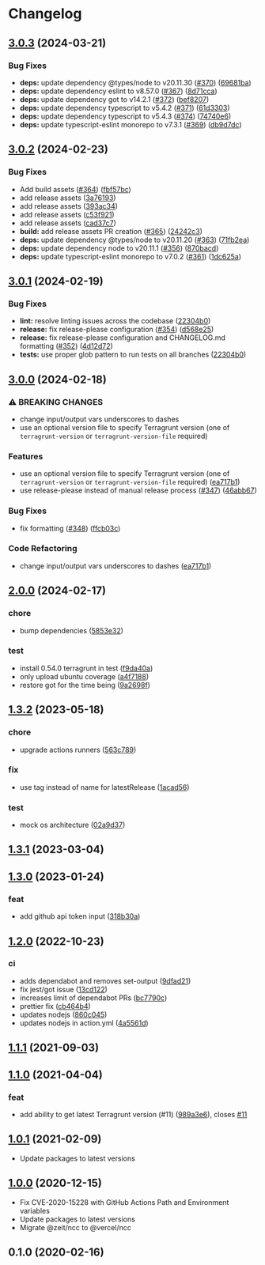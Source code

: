 # Changelog

## [3.0.3](https://github.com/autero1/action-terragrunt/compare/v3.0.2...v3.0.3) (2024-03-21)


### Bug Fixes

* **deps:** update dependency @types/node to v20.11.30 ([#370](https://github.com/autero1/action-terragrunt/issues/370)) ([69681ba](https://github.com/autero1/action-terragrunt/commit/69681bae7394f0a57e0d005a7de18d01b62026e3))
* **deps:** update dependency eslint to v8.57.0 ([#367](https://github.com/autero1/action-terragrunt/issues/367)) ([8d71cca](https://github.com/autero1/action-terragrunt/commit/8d71ccaf73e6c82099b14ddc68495e7c0dcab76e))
* **deps:** update dependency got to v14.2.1 ([#372](https://github.com/autero1/action-terragrunt/issues/372)) ([bef8207](https://github.com/autero1/action-terragrunt/commit/bef8207357414270f0539f817a767eb01d25350f))
* **deps:** update dependency typescript to v5.4.2 ([#371](https://github.com/autero1/action-terragrunt/issues/371)) ([61d3303](https://github.com/autero1/action-terragrunt/commit/61d33036a2a06c4a0404442a105d8eddd536e322))
* **deps:** update dependency typescript to v5.4.3 ([#374](https://github.com/autero1/action-terragrunt/issues/374)) ([74740e6](https://github.com/autero1/action-terragrunt/commit/74740e6fbc585ea4ec7f3e73b5004d7035c4eae3))
* **deps:** update typescript-eslint monorepo to v7.3.1 ([#369](https://github.com/autero1/action-terragrunt/issues/369)) ([db9d7dc](https://github.com/autero1/action-terragrunt/commit/db9d7dcbc845e628589cef94befb381928ab1cb4))

## [3.0.2](https://github.com/autero1/action-terragrunt/compare/v3.0.1...v3.0.2) (2024-02-23)


### Bug Fixes

* Add build assets ([#364](https://github.com/autero1/action-terragrunt/issues/364)) ([fbf57bc](https://github.com/autero1/action-terragrunt/commit/fbf57bc433aed5187d2e745446f2419812152f8c))
* add release assets ([3a76193](https://github.com/autero1/action-terragrunt/commit/3a76193b51ee86b2d323f3e8af9a1a778bd805e2))
* add release assets ([393ac34](https://github.com/autero1/action-terragrunt/commit/393ac341d39571e7dc22a18f04d80005b47cd2d5))
* add release assets ([c53f921](https://github.com/autero1/action-terragrunt/commit/c53f921686ba808ddcb498879db5c842ee337f04))
* add release assets ([cad37c7](https://github.com/autero1/action-terragrunt/commit/cad37c7dc4ca97e8647320457fcbea74f32042ba))
* **build:** add release assets PR creation ([#365](https://github.com/autero1/action-terragrunt/issues/365)) ([24242c3](https://github.com/autero1/action-terragrunt/commit/24242c3c1939ffeede02edc8f798c4f5158df72a))
* **deps:** update dependency @types/node to v20.11.20 ([#363](https://github.com/autero1/action-terragrunt/issues/363)) ([71fb2ea](https://github.com/autero1/action-terragrunt/commit/71fb2eafa29729c9e3c006cb83536e64d80d26c2))
* **deps:** update dependency node to v20.11.1 ([#356](https://github.com/autero1/action-terragrunt/issues/356)) ([870bacd](https://github.com/autero1/action-terragrunt/commit/870bacd3fd0dffc17f5f3936549b0ce77f307f96))
* **deps:** update typescript-eslint monorepo to v7.0.2 ([#361](https://github.com/autero1/action-terragrunt/issues/361)) ([1dc625a](https://github.com/autero1/action-terragrunt/commit/1dc625a2683c48a6e34d6f30f9dd6275cb650823))

## [3.0.1](https://github.com/autero1/action-terragrunt/compare/v3.0.0...v3.0.1) (2024-02-19)


### Bug Fixes

* **lint:** resolve linting issues across the codebase ([22304b0](https://github.com/autero1/action-terragrunt/commit/22304b0ef1e8a1af51e0b6403dd134cc0e2f2c99))
* **release:** fix release-please configuration ([#354](https://github.com/autero1/action-terragrunt/issues/354)) ([d568e25](https://github.com/autero1/action-terragrunt/commit/d568e2550c289e3cfa25247ebe2aef76e07c0e70))
* **release:** fix release-please configuration and CHANGELOG.md formatting ([#352](https://github.com/autero1/action-terragrunt/issues/352)) ([4d12d72](https://github.com/autero1/action-terragrunt/commit/4d12d72ced25a11ac99a6acf709cfad540d01448))
* **tests:** use proper glob pattern to run tests on all branches ([22304b0](https://github.com/autero1/action-terragrunt/commit/22304b0ef1e8a1af51e0b6403dd134cc0e2f2c99))

## [3.0.0](https://github.com/autero1/action-terragrunt/compare/v2.0.0...v3.0.0) (2024-02-18)


### ⚠ BREAKING CHANGES

* change input/output vars underscores to dashes
* use an optional version file to specify Terragrunt version (one of `terragrunt-version` or `terragrunt-version-file` required)

### Features

* use an optional version file to specify Terragrunt version (one of `terragrunt-version` or `terragrunt-version-file` required) ([ea717b1](https://github.com/autero1/action-terragrunt/commit/ea717b1be44da5d5d4f6b9bc07688c1945d766d7))
* use release-please instead of manual release process ([#347](https://github.com/autero1/action-terragrunt/issues/347)) ([46abb67](https://github.com/autero1/action-terragrunt/commit/46abb67fe1471e7458d19b2920ee0237892aaafc))


### Bug Fixes

* fix formatting ([#348](https://github.com/autero1/action-terragrunt/issues/348)) ([ffcb03c](https://github.com/autero1/action-terragrunt/commit/ffcb03c8cf39ea7489d53fc80e67689c318bfbed))


### Code Refactoring

* change input/output vars underscores to dashes ([ea717b1](https://github.com/autero1/action-terragrunt/commit/ea717b1be44da5d5d4f6b9bc07688c1945d766d7))




## [2.0.0](https://github.com/autero1/action-terragrunt/compare/v1.3.2...v2.0.0) (2024-02-17)

### chore

* bump dependencies ([5853e32](https://github.com/autero1/action-terragrunt/commit/5853e327548746e7f8044d26a47e97de912f33a3))

### test

* install 0.54.0 terragrunt in test ([f9da40a](https://github.com/autero1/action-terragrunt/commit/f9da40a1acbeb5c62601a5ba9b6f067a86cd518e))
* only upload ubuntu coverage ([a4f7188](https://github.com/autero1/action-terragrunt/commit/a4f7188b08b0bee271c08dc81ae828860a9834d3))
* restore got for the time being ([9a2698f](https://github.com/autero1/action-terragrunt/commit/9a2698f760748ca2930d82a358c7e5bd14bac9b3))



## [1.3.2](https://github.com/autero1/action-terragrunt/compare/v1.3.1...v1.3.2) (2023-05-18)


### chore

* upgrade actions runners ([563c789](https://github.com/autero1/action-terragrunt/commit/563c789ec8329b843cda989b95ca6a6709814b6f))

### fix

* use tag instead of name for latestRelease ([1acad56](https://github.com/autero1/action-terragrunt/commit/1acad564aa48ef43b0e77521a705975b4f90434d))

### test

* mock os architecture ([02a9d37](https://github.com/autero1/action-terragrunt/commit/02a9d37ea715bff4a5b304be8f2fc7f4d3cf466f))



## [1.3.1](https://github.com/autero1/action-terragrunt/compare/v1.3.0...v1.3.1) (2023-03-04)




## [1.3.0](https://github.com/autero1/action-terragrunt/compare/v1.2.0...v1.3.0) (2023-01-24)


### feat

* add github api token input ([318b30a](https://github.com/autero1/action-terragrunt/commit/318b30a44f5bbc0d6a26e1b24943b8e82993da2f))



## [1.2.0](https://github.com/autero1/action-terragrunt/compare/v1.1.1...v1.2.0) (2022-10-23)


### ci

* adds dependabot and removes set-output ([9dfad21](https://github.com/autero1/action-terragrunt/commit/9dfad210201719258722bec257b0139aaa5277d6))
* fix jest/got issue ([13cd122](https://github.com/autero1/action-terragrunt/commit/13cd122986927d25c6006bf2e1409e600d9daa2e))
* increases limit of dependabot PRs ([bc7790c](https://github.com/autero1/action-terragrunt/commit/bc7790cbc3a7f3309e0e5a48530592690e0d837a))
* prettier fix ([cb464b4](https://github.com/autero1/action-terragrunt/commit/cb464b42c1f941d7983ac4562971bd33b85aeae6))
* updates nodejs ([860c045](https://github.com/autero1/action-terragrunt/commit/860c04594b3cb957c4893588eb761411686ed1dd))
* updates nodejs in action.yml ([4a5561d](https://github.com/autero1/action-terragrunt/commit/4a5561d0242b7d58c90a48fdc876c0ef69bf158c))



## [1.1.1](https://github.com/autero1/action-terragrunt/compare/v1.1.0...v1.1.1) (2021-09-03)




## [1.1.0](https://github.com/autero1/action-terragrunt/compare/v1.0.1...v1.1.0) (2021-04-04)


### feat

* add ability to get latest Terragrunt version (#11) ([989a3e6](https://github.com/autero1/action-terragrunt/commit/989a3e649c2b234217eb6576af09a39916d94fbf)), closes [#11](https://github.com/autero1/action-terragrunt/issues/11)



## [1.0.1](https://github.com/autero1/action-terragrunt/compare/v1.0.0...v1.0.1) (2021-02-09)

- Update packages to latest versions


## [1.0.0](https://github.com/autero1/action-terragrunt/compare/v0.1.0...v1.0.0) (2020-12-15)

- Fix CVE-2020-15228 with GitHub Actions Path and Environment variables
- Update packages to latest versions
- Migrate @zeit/ncc to @vercel/ncc



## 0.1.0 (2020-02-16)
